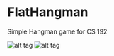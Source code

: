 # FlatHangman
Simple Hangman game for CS 192

![alt tag](http://i.imgur.com/fq4ECsr.png)
![alt tag](http://i.imgur.com/q0mZCdm.png)
